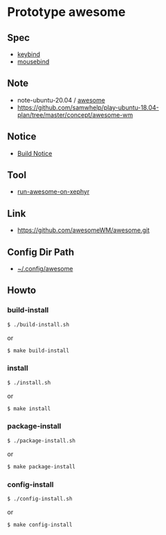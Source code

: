 
# Prototype awesome


## Spec

* [keybind](config/awesome/start/spec-keybind.md)
* [mousebind](config/awesome/start/spec-mousebind.md)

## Note

* note-ubuntu-20.04 / [awesome](https://samwhelp.github.io/note-ubuntu-20.04/read/subject/awesome/)
* https://github.com/samwhelp/play-ubuntu-18.04-plan/tree/master/concept/awesome-wm

## Notice

* [Build Notice](Notice.md)

## Tool

* [run-awesome-on-xephyr](../../tool/xephyr/develop-tool/run-awesome-on-xephyr/)


## Link

* https://github.com/awesomeWM/awesome.git



## Config Dir Path

* [~/.config/awesome](config/awesome/start)



## Howto

### build-install

``` sh
$ ./build-install.sh
```

or

``` sh
$ make build-install
```

### install

``` sh
$ ./install.sh
```

or

``` sh
$ make install
```


### package-install

``` sh
$ ./package-install.sh
```

or

``` sh
$ make package-install
```


### config-install

``` sh
$ ./config-install.sh
```

or

``` sh
$ make config-install
```
